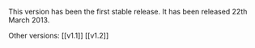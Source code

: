 This version has been the first stable release. It has been released 22th March 2013.

Other versions:
[[v1.1]] [[v1.2]]